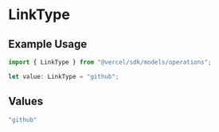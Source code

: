 # LinkType

## Example Usage

```typescript
import { LinkType } from "@vercel/sdk/models/operations";

let value: LinkType = "github";
```

## Values

```typescript
"github"
```